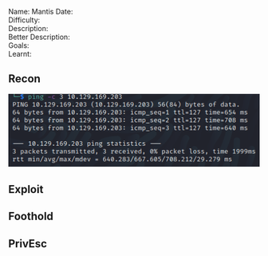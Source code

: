 
Name: Mantis
Date:  
Difficulty:  
Description:  
Better Description:  
Goals:  
Learnt:

## Recon

![ping](HackTheBox/Retired-Machines/Mantis/Screenshots/ping.png)
	
## Exploit

## Foothold

## PrivEsc

      
